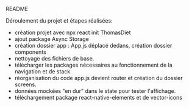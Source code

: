 README

Déroulement du projet et étapes réalisées:

- création projet avec npx react init ThomasDiet
- ajout package Async Storage
- création dossier app : App.js déplacé dedans, création dossier components
- nettoyage des fichiers de base.
- télécharger les packages nécessaires au fonctionnement de la navigation et de stack.
- réorganisation du code app.js devient router et création du dossier screens.
- données mockées "en dur" dans le state pour tester l'affichage.
- téléchargement package react-native-elements et de vector-icons
